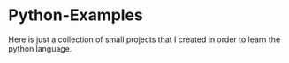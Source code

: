 # Python-Examples
Here is just a collection of small projects that I created in order to learn the python language. 
